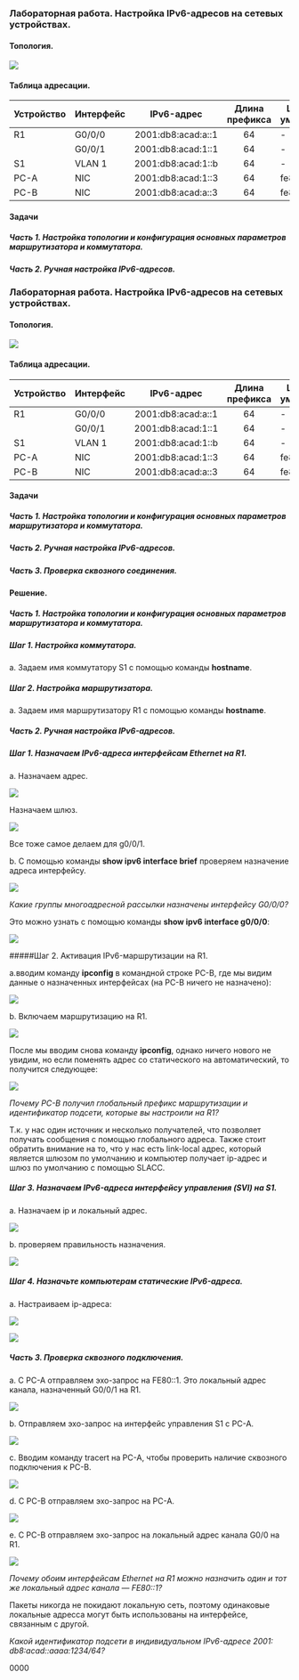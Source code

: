 ### Лабораторная работа. Настройка IPv6-адресов на сетевых устройствах.

#### Топология.

![](https://sun9-west.userapi.com/sun9-2/s/v1/ig2/-p5TpNTRQcQKubHbOglfqsGdqELAjdZq60bTgNfs8W1he9obP99WyA-4bJqWM_88zP5LZFNEyn6uz-afmvu-L5aV.jpg?size=823x129&quality=96&type=album)

#### Таблица адресации.

| Устройство | Интерфейс |     IPv6-адрес     | Длина префикса | Шлюз по умолчанию |
|------------|-----------|:------------------:|:--------------:|-------------------|
| R1         | G0/0/0    | 2001:db8:acad:а::1 | 64             | -                 |
|            | G0/0/1    | 2001:db8:acad:1::1 | 64             | -                 |
| S1         | VLAN 1    | 2001:db8:acad:1::b | 64             | -                 |
| PC-A       | NIC       | 2001:db8:acad:1::3 | 64             | fe80::1           |
| PC-B       | NIC       | 2001:db8:acad:а::3 | 64             | fe80::1           |

#### Задачи

##### Часть 1. Настройка топологии и конфигурация основных параметров маршрутизатора и коммутатора.

##### Часть 2. Ручная настройка IPv6-адресов.

### Лабораторная работа. Настройка IPv6-адресов на сетевых устройствах.

#### Топология.

![](https://sun9-west.userapi.com/sun9-2/s/v1/ig2/-p5TpNTRQcQKubHbOglfqsGdqELAjdZq60bTgNfs8W1he9obP99WyA-4bJqWM_88zP5LZFNEyn6uz-afmvu-L5aV.jpg?size=823x129&quality=96&type=album)

#### Таблица адресации.

| Устройство | Интерфейс |     IPv6-адрес     | Длина префикса | Шлюз по умолчанию |
|------------|-----------|:------------------:|:--------------:|-------------------|
| R1         | G0/0/0    | 2001:db8:acad:а::1 | 64             | -                 |
|            | G0/0/1    | 2001:db8:acad:1::1 | 64             | -                 |
| S1         | VLAN 1    | 2001:db8:acad:1::b | 64             | -                 |
| PC-A       | NIC       | 2001:db8:acad:1::3 | 64             | fe80::1           |
| PC-B       | NIC       | 2001:db8:acad:а::3 | 64             | fe80::1           |

#### Задачи

##### Часть 1. Настройка топологии и конфигурация основных параметров маршрутизатора и коммутатора.

##### Часть 2. Ручная настройка IPv6-адресов.

##### Часть 3. Проверка сквозного соединения.

#### Решение.

##### Часть 1. Настройка топологии и конфигурация основных параметров маршрутизатора и коммутатора.

##### Шаг 1. Настройка коммутатора.

а. Задаем имя коммутатору S1 с помощью команды **hostname**.

##### Шаг 2. Настройка маршрутизатора.

a. Задаем имя маршрутизатору R1 с помощью команды **hostname**.

##### Часть 2. Ручная настройка IPv6-адресов.

##### Шаг 1. Назначаем IPv6-адреса интерфейсам Ethernet на R1.

a. Назначаем адрес.

![](https://sun9-north.userapi.com/sun9-80/s/v1/ig2/tBTm2aHmnF_fgaQ2HfLD3cP8Zoc5LhU0p2jPVrzL_ORl373l2CLUAgzYYx-KhL7yZs5sAxUVc_bBoO7yWIHvydOE.jpg?size=636x100&quality=96&type=album)

Назначаем шлюз.

![](https://sun1.userapi.com/sun1-30/s/v1/ig2/S1YupYacyv-6rbCU-hWLHuPEdEv_aRow1N-PFjrY-kwpiWyAiVrVxuLhnsipDOvqy5XkxvN5L9CEo6HyU5wmTL7A.jpg?size=636x100&quality=96&type=album)

Все тоже самое делаем для g0/0/1.

b. С помощью команды **show ipv6 interface brief** проверяем назначение адреса интерфейсу.

![](https://sun9-west.userapi.com/sun9-70/s/v1/ig2/-iLFeuctoqZzpNsKs0C4zKmpdqu_X2nVA6rMHsXUSFaGw8Ybr9eOrqw4v2jDOPf5QDuTkFi9NARD-Hbz8ktI1pdo.jpg?size=622x149&quality=96&type=album)

_Какие группы многоадресной рассылки назначены интерфейсу G0/0/0?_

Это можно узнать с помощью команды **show ipv6 interface g0/0/0**:

![](https://sun1.userapi.com/sun1-16/s/v1/ig2/gF6g_v9TQUpl9C1FSb-ffXXugzW16j0cf7myKsGGT-T_Hhz3D-l1F0r0-HUK5NsyHnIYEPL90zxzWRAyO0h5mDMk.jpg?size=632x217&quality=96&type=album)

#####Шаг 2. Активация IPv6-маршрутизации на R1.

a.вводим команду **ipconfig** в командной строке PC-B, где мы видим данные о назначенных интерфейсах (на PC-B ничего не назначено):

![](https://sun1.userapi.com/sun1-89/s/v1/ig2/rtGdmcvBE6lBq7iNPr_zGPFsyEmFA-HmrdVdA8G-QrCh7Z0XZXOfWg4snnqGsB5Ggh-0f9d5ialBLkE_fuZSqyKH.jpg?size=636x111&quality=96&type=album)

b. Включаем маршрутизацию на R1.

![](https://sun9-north.userapi.com/sun9-88/s/v1/ig2/i0vpHa-xzA_9KeSq1ODhbP0FReghwPsbt7Mps1TFKHkDatQIq_rA6Q9zL8ROLK3TNPG-tK6aLP_3zN6I4KHwiJra.jpg?size=631x117&quality=96&type=album)

После мы вводим снова команду **ipconfig**, однако ничего нового не увидим, но если поменять адрес со статического на автоматический, то получится следующее:

![](https://sun1.userapi.com/sun1-15/s/v1/ig2/GkgSvURJtzBeX_cx7batvm6PgDhaLFc11xkULVnrxQRRHftLtlOTLooO8rBrGb77iBet5hYP-dx_Toyi-XhSPhE-.jpg?size=625x161&quality=96&type=album)

_Почему PC-B получил глобальный префикс маршрутизации и идентификатор подсети, которые вы настроили на R1?_

Т.к. у нас один источник и несколько получателей, что позволяет получать сообщения с помощью глобального адреса. Также стоит обратить внимание на то, что у нас есть link-local адрес, который является шлюзом по умолчанию и компьютер получает ip-адрес и шлюз по умолчанию с помощью SLACC.

##### Шаг 3. Назначаем IPv6-адреса интерфейсу управления (SVI) на S1.

а. Назначаем ip и локальный адрес.

![](https://sun9-west.userapi.com/sun9-37/s/v1/ig2/TQERKl3IxzyJfOMCe7fxblYsssq14Q4IKBHs4QbNTzHzRRhVa1AeL1EaJ5xJWudT5VkmShAuf0yhRGh-sq-HhYMx.jpg?size=620x254&quality=96&type=album)

b. проверяем правильность назначения.

![](https://sun9-north.userapi.com/sun9-87/s/v1/ig2/bYCVwooaHInukWbtCjWQSLMzSdg1jTJ1ErdyIXC-ygCFMlNXXypMMptGjVYMersxpjZECVKlALwfmLvJKEqsqFer.jpg?size=619x241&quality=96&type=album)

##### Шаг 4. Назначьте компьютерам статические IPv6-адреса.

a. Настраиваем ip-адреса:

![](https://sun9-west.userapi.com/sun9-4/s/v1/ig2/KmfHPo0nNw1PLIAgAOAstyugwYdMrwemuVxbWzohlNkgfrbtGD4FmgzGzMsEzRaS3mw5Zjm9NFaV2_Y7tiDduL87.jpg?size=691x443&quality=96&type=album)

![](https://sun1.userapi.com/sun1-94/s/v1/ig2/Ad0RIaXh0AHVPwHlHGhmz_QJJ-eaAXgkDBU_Mv0U3A-4xclioCQQFnS6KyM3BMF0la8I2pZB65qzKxEu1YT5DM55.jpg?size=699x449&quality=96&type=album)

##### Часть 3. Проверка сквозного подключения.

a. С PC-A отправляем эхо-запрос на FE80::1. Это локальный адрес канала, назначенный G0/0/1 на R1.

![](https://sun1.userapi.com/sun1-55/s/v1/ig2/dGhyl7iMGysJNGIgG-sHmmAr4QQd-in-o0LY3AadEvXmoXwajfg3qfCmtQAxCYIHCQkPxQTuZFEAGmh5iQoGtx6X.jpg?size=645x221&quality=96&type=album)

b. Отправляем эхо-запрос на интерфейс управления S1 с PC-A.

![](https://sun1.userapi.com/sun1-26/s/v1/ig2/w-_78hsiGT2giz9Bzk4HoO_w3aqaDmDQ8XlH8hmXyzrEOjWTUpbBtXWe_O3z1xr-UXaGyqFIj_DYTjHnO0gfYtFh.jpg?size=638x201&quality=96&type=album)

c. Вводим команду tracert на PC-A, чтобы проверить наличие сквозного подключения к PC-B.

![](https://sun1.userapi.com/sun1-27/s/v1/ig2/qlTmv7IgxV6L7-54pDYcT2EF3Fk1kFRVR9GUwnnakrp0R6IHhZG2haM0WYaWb9gDpn9BB3GwgTHnoWUhxpqf2N-h.jpg?size=631x127&quality=96&type=album)

d. С PC-B отправляем эхо-запрос на PC-A.

![](https://sun1.userapi.com/sun1-88/s/v1/ig2/atT-YQVB6ePjzvz0uRJuWF62VVzF7Mu1etUvCsJzYq2_lYsN4Zmf5P9PoUhT0FLw0vqmVdf-5L7vgMxOmD0e5Boi.jpg?size=637x213&quality=96&type=album)

e. С PC-B отправляем эхо-запрос на локальный адрес канала G0/0 на R1.

![](https://sun9-north.userapi.com/sun9-86/s/v1/ig2/OenFQ27Viwxw8-7_44mSIS6XUwI2hErm5z0s7ZDzCX_Wkuq2iOpkbCtWHSEb3YOHH_gGKpoB2c8y4kfVWE7ey9QY.jpg?size=644x198&quality=96&type=album)

*Почему обоим интерфейсам Ethernet на R1 можно назначить один и тот же локальный адрес канала — FE80::1?*

Пакеты никогда не покидают локальную сеть, поэтому одинаковые локальные адресса могут быть использованы на интерфейсе, связанным с другой.

*Какой идентификатор подсети в индивидуальном IPv6-адресе 2001: db8:аcad::аaaa:1234/64?*

0000
